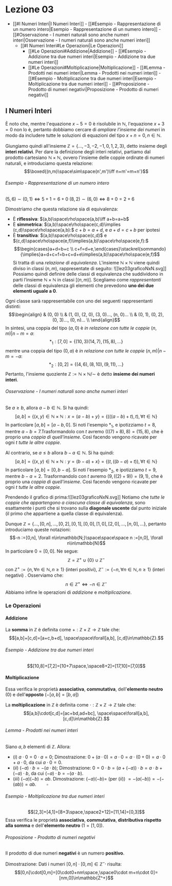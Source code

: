 # Lezione 03
- [[#I Numeri Interi|I Numeri Interi]]
				- [[#Esempio - Rappresentazione di un numero intero|Esempio - Rappresentazione di un numero intero]]
				- [[#Osservazione - I numeri naturali sono anche numeri interi|Osservazione - I numeri naturali sono anche numeri interi]]
	- [[#I Numeri Interi#Le Operazioni|Le Operazioni]]
		- [[#Le Operazioni#Addizione|Addizione]]
				- [[#Esempio - Addizione tra due numeri interi|Esempio - Addizione tra due numeri interi]]
		- [[#Le Operazioni#Moltiplicazione|Moltiplicazione]]
				- [[#Lemma -  Prodotti nei numeri interi|Lemma -  Prodotti nei numeri interi]]
				- [[#Esempio - Moltiplicazione tra due numeri interi|Esempio - Moltiplicazione tra due numeri interi]]
				- [[#Proposizione - Prodotto di numeri negativi|Proposizione - Prodotto di numeri negativi]]
## I Numeri Interi
È noto che, mentre l'equazione $x-5=0$ è risolubile in $\mathbb{N}$, l'equazione $x+3=0$ non lo è, pertanto dobbiamo cercare di *ampliare l'insieme dei numeri* in modo da includere tutte le soluzioni di equazioni del tipo $x+n=0, n\in\mathbb{N}$.

Giungiamo quindi all'insieme $\mathbb{Z}=\{...,-3,-2,-1,0,1,2,3 \}$, detto insieme degli **interi relativi**. Per dare la definizione degli interi relativi, partiamo dal prodotto cartesiano $\mathbb{N}\times\mathbb{N}$, ovvero l'insieme delle coppie ordinate di numeri naturali, e introduciamo questa relazione:$$\boxed{(n,m)\space\sim\space(n',m')\iff n+m'=m+n'}$$
###### Esempio - Rappresentazione di un numero intero
$(5, 6) \sim (0, 1) \iff 5 + 1 = 6 + 0$
$(8, 2) \sim (6, 0) \iff 8 + 0 = 2 + 6$

Dimostriamo che questa relazione sia di equivalenza:
- Ѐ **riflessiva**: $(a,b)\space\rho\space(a,b)\iff a+b=a+b$
-  Ѐ **simmetrica**: $(a,b)\space\rho\space(c,d)\implies (c,d)\space\rho\space(a,b):$ $c+b=a+d$, e $a+d=c+b$ per ipotesi
- Ѐ **transitiva**: $(a,b)\space\rho\space(c,d)$ e $(c,d)\space\rho\space(e,f)\implies(a,b)\space\rho\space(e,f):$
$$\begin{cases}a+d=b+c \\ c+f=d+e,\end{cases}\stackrel{sommando}{\implies}a+d+c+f=b+c+d+e\implies(a,b)\space\rho\space(e,f)$$
Si tratta di una *relazione di equivalenza*. L'insieme $\mathbb{N}\times\mathbb{N}$ viene quindi diviso in classi $(n,m)$, rappresentate di seguito:
![[lez03graficoNxN.svg]]
Possiamo quindi definire delle classi di equivalenza che suddividono in parti l’insieme $\mathbb{N} × \mathbb{N}$ in classi $[(n, m)]$. Scegliamo come *rappresentanti* delle classi di equivalenza gli elementi che prevedono **uno dei due elementi uguale a $0$**. 

Ogni classe sarà rappresentabile con uno dei seguenti rappresentanti distinti: $$\begin{align} & (0, 0) \\ & (1, 0), (2, 0), (3, 0)..., (n, 0)... \\ & (0, 1), (0, 2), (0, 3)..., (0, n)... \\ \end{align}$$
In sintesi, una coppia del tipo $(a,0)$ è *in relazione con tutte le coppie* $(n,m)|n-m=a$: $$*_{1}:[7,0] =\{(10,3)(14,7),(15,8),...\}$$mentre una coppia del tipo $(0,a)$ è *in relazione con tutte le coppie* $(n,m)|n-m=-a$: $$*_{2}: [0,2]=\{(4,6),(8,10),(9,11),...\}$$Pertanto, l'insieme quoziente $\mathbb{Z:=N\times N}/\sim$ è detto **insieme dei numeri interi**.
###### Osservazione - I numeri naturali sono anche numeri interi
Se $a\ge b,$ allora $a-b\in\mathbb{N}.$ Si ha quindi:$$[a,b]=\{(x,y)\in\mathbb{N\times N}:x=(a-b)+y \}=\{(((a-b)+t),t),\forall t\in \mathbb{N}\}$$In particolare $[a,b] = [a-b,0]$. Si noti l'esempio $*_{1}$, e ipotizziamo $t=8$, mentre $a-b=7.$Trasformandolo con $t$ avremo $(((7)+8),8)=(15,8),$ che è proprio una *coppia di quell'insieme*. Così facendo vengono ricavate per ogni $t$ *tutte le altre coppie*.

Al contrario, se $a\le b$ allora $b-a\in\mathbb{N}$. Si ha quindi:$$[a,b]=\{(x,y)\in\mathbb{N\times N}:y=(b-a)+x \}=\{(t,((b-a)+t)),\forall t\in \mathbb{N}\}$$In particolare $[a,b] = [0,b-a]$. Si noti l'esempio $*_{2}$, e ipotizziamo $t=9$, mentre $b-a=2.$ Trasformandolo con $t$ avremo $(9,((2)+9))=(9,1),$ che è proprio una *coppia di quell'insieme*. Così facendo vengono ricavate per ogni $t$ *tutte le altre coppie*.

Prendendo il grafico di prima:![[lez03graficoNxN.svg]]
Notiamo che *tutte le coppie che appartengono a ciascuna classe di equivalenza*, sono esattamente i punti che si trovano sulla **diagonale uscente** dal punto iniziale (il primo che appartiene a quella classe di equivalenza).

Dunque $\mathbb{Z}=\{..., [0,n],...,[0,2],[0,1],[0,0],[1,0],[2,0],...,[n,0],...\}$, pertanto introduciamo queste notazioni:$$-n :=[0,n], \forall n\in\mathbb{N;}\space\space\space n :=[n,0], \forall n\in\mathbb{N}$$In particolare $0=[0,0].$ Ne segue:$$\mathbb{Z}=\mathbb{Z^+}\cup\{ 0\}\cup\mathbb{Z^-}$$con $\mathbb{Z^+}:=\{n,\forall n\in\mathbb{N}, n\ge 1\}\text{ (interi positivi)},$ $\mathbb{Z^-}:=\{-n,\forall n\in\mathbb{N},n\ge 1\}\text{ (interi negativi) }$. Osserviamo che:$$n\in \mathbb{Z}^{+}\iff-n\in\mathbb{Z^-}$$Abbiamo infine le operazioni di *addizione* e *moltiplicazione*.

### Le Operazioni
#### Addizione
La **somma** in $\mathbb{Z}$ è definita come $+:\mathbb{Z}\times\mathbb{Z}\rightarrow\mathbb{Z}$ tale che: $$[a,b]+[c,d]=[a+c,b+d], \space\space\forall[a,b], [c,d]\in\mathbb{Z}.$$
###### Esempio - Addizione tra due numeri interi
$$[10,8]+[7,2]=[10+7\space,\space8+2]=[17,10]=[7,0]$$
#### Moltiplicazione
Essa verifica le proprietà **associativa**, **commutativa**, dell'**elemento neutro** $(0)$ e dell'**opposto** $(-[a,b]=[b,a])$

La **moltiplicazione** in $\mathbb{Z}$ è definita come $\cdot:\mathbb{Z}\times\mathbb{Z}\rightarrow\mathbb{Z}$ tale che: $$[a,b]\cdot[c,d]=[ac+bd,ad+bc], \space\space\forall[a,b], [c,d]\in\mathbb{Z}.$$
###### Lemma -  Prodotti nei numeri interi
Siano $a,b$ elementi di $\mathbb{Z}.$ Allora:
- $(i)$ $a\cdot0=0\cdot a=0;$
	Dimostrazione:
		$0+(a\cdot0)=a\cdot0=a\cdot(0+0)=a\cdot0+a\cdot0,$ da cui $a\cdot0=0.$
- $(ii)$ $(-a)\cdot b=-(a\cdot b);$
	Dimostrazione:
		$0=0\cdot b=(a+(-a))\cdot b=a\cdot b + (-a)\cdot b,$ da cui $(-a)\cdot b=-(a\cdot b).$
- $(iii)$ $(-a)(-b)=ab.$
	Dimostrazione:
		$(-a)(-b)=$ (per $(ii)$) $=-(a(-b))=-(-(ab))=ab.\qquad\square$
###### Esempio - Moltiplicazione tra due numeri interi
$$[2,3]+[4,1]=[8+3\space,\space2+12]=[11,14]=[0,3]$$
Essa verifica le proprietà **associativa**, **commutativa**, **distributiva rispetto alla somma** e dell'**elemento neutro** $(1=[1,0])$.
###### Proposizione - Prodotto di numeri negativi
Il prodotto di due numeri **negativi** è un numero **positivo**.

Dimostrazione:
	Dati i numeri $[0,n]\cdot[0,m]\in\mathbb{Z}^{-,}$ risulta:$$[0,n]\cdot[0,m]=[0\cdot0+nm\space,\space0\cdot m+n\cdot 0]=[nm,0]\in\mathbb{Z^+}$$
